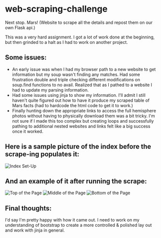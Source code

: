 # web-scraping-challenge
Next stop. Mars! (Website to scrape all the details and repost them on our own Flask api.)

This was a very hard assignment. I got a lot of work done at the beginning, but then grinded to a halt as I had to work on another project.

## Some issues:
- An early issue was when I had my browser path to a new website to get information but my soup wasn't finding any matches. Had some frustration double and triple checking different modifications on soup.find functions to no avail.  Realized that as I pathed to a website I had to update my parsing information.
- Had some issues using jinja to show my information. I'll admit I still haven't quite figured out how to have it produce my scraped table of Mars facts (had to hardcode the html code to get it to work.)
- Finally hunting down the appropriate links to access the full hemisphere photos without having to physically download them was a bit tricky. I'm not sure if I made this too complex but creating loops and successfully pathing to additional nested websites and links felt like a big success once it worked.

## Here is a sample picture of the index before the scrape-ing populates it:
![Index Set-Up](https://github.com/marcuspttr/web-scraping-challenge/blob/main/Missions_to_Mars/assets/index_setup.PNG)

## And an example of it after running the scrape:
![Top of the Page](https://github.com/marcuspttr/web-scraping-challenge/blob/main/Missions_to_Mars/assets/top_example.PNG)
![Middle of the Page](https://github.com/marcuspttr/web-scraping-challenge/blob/main/Missions_to_Mars/assets/middle_example.PNG)
![Bottom of the Page](https://github.com/marcuspttr/web-scraping-challenge/blob/main/Missions_to_Mars/assets/bottom_example.PNG)

## Final thoughts:
I'd say I'm pretty happy with how it came out.  I need to work on my understanding of bootstrap to create a more controlled & polished lay out and work with jinja in general.
